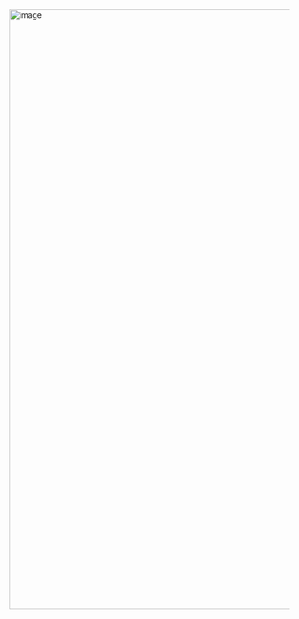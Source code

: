<img width="1920" height="1080" alt="image" src="https://github.com/user-attachments/assets/mbaurekso" />
